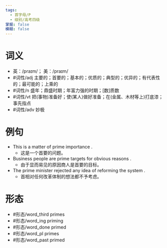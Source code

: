 ```yaml
---
tags:
  - 首字母/P
  - 级别/高考四级
掌握: false
模糊: false
---
```

# 词义
- 英：/praɪm/； 美：/praɪm/
- #词性/adj  主要的；首要的；基本的；优质的；典型的；优异的；有代表性的；最可能的；上乘的
- #词性/n  盛年；鼎盛时期；年富力强的时期；[数]质数
- #词性/vt  把(事物)准备好；使(某人)做好准备；在(金属、木材等上)打底漆；事先指点
- #词性/adv  妙极
# 例句
- This is a matter of prime importance .
	- 这是一个首要的问题。
- Business people are prime targets for obvious reasons .
	- 由于显而易见的原因商人是首要的目标。
- The prime minister rejected any idea of reforming the system .
	- 首相对任何改革体制的想法都不予考虑。
# 形态
- #形态/word_third primes
- #形态/word_ing priming
- #形态/word_done primed
- #形态/word_pl primes
- #形态/word_past primed

